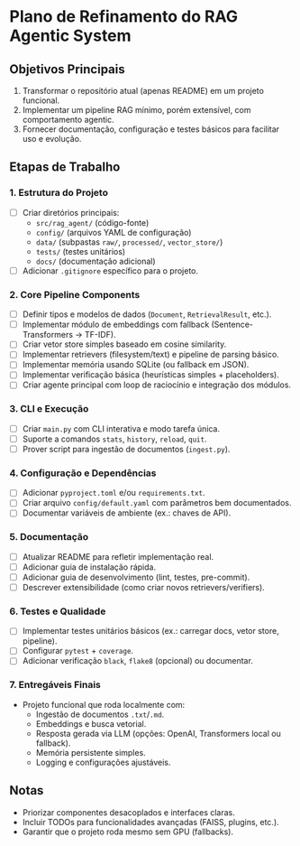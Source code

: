 # Plano de Refinamento do RAG Agentic System

## Objetivos Principais
1. Transformar o repositório atual (apenas README) em um projeto funcional.
2. Implementar um pipeline RAG mínimo, porém extensível, com comportamento agentic.
3. Fornecer documentação, configuração e testes básicos para facilitar uso e evolução.

## Etapas de Trabalho

### 1. Estrutura do Projeto
- [ ] Criar diretórios principais:
  - `src/rag_agent/` (código-fonte)
  - `config/` (arquivos YAML de configuração)
  - `data/` (subpastas `raw/`, `processed/`, `vector_store/`)
  - `tests/` (testes unitários)
  - `docs/` (documentação adicional)
- [ ] Adicionar `.gitignore` específico para o projeto.

### 2. Core Pipeline Components
- [ ] Definir tipos e modelos de dados (`Document`, `RetrievalResult`, etc.).
- [ ] Implementar módulo de embeddings com fallback (Sentence-Transformers → TF-IDF).
- [ ] Criar vetor store simples baseado em cosine similarity.
- [ ] Implementar retrievers (filesystem/text) e pipeline de parsing básico.
- [ ] Implementar memória usando SQLite (ou fallback em JSON).
- [ ] Implementar verificação básica (heurísticas simples + placeholders).
- [ ] Criar agente principal com loop de raciocínio e integração dos módulos.

### 3. CLI e Execução
- [ ] Criar `main.py` com CLI interativa e modo tarefa única.
- [ ] Suporte a comandos `stats`, `history`, `reload`, `quit`.
- [ ] Prover script para ingestão de documentos (`ingest.py`).

### 4. Configuração e Dependências
- [ ] Adicionar `pyproject.toml` e/ou `requirements.txt`.
- [ ] Criar arquivo `config/default.yaml` com parâmetros bem documentados.
- [ ] Documentar variáveis de ambiente (ex.: chaves de API).

### 5. Documentação
- [ ] Atualizar README para refletir implementação real.
- [ ] Adicionar guia de instalação rápida.
- [ ] Adicionar guia de desenvolvimento (lint, testes, pre-commit).
- [ ] Descrever extensibilidade (como criar novos retrievers/verifiers).

### 6. Testes e Qualidade
- [ ] Implementar testes unitários básicos (ex.: carregar docs, vetor store, pipeline).
- [ ] Configurar `pytest` + `coverage`.
- [ ] Adicionar verificação `black`, `flake8` (opcional) ou documentar.

### 7. Entregáveis Finais
- Projeto funcional que roda localmente com:
  - Ingestão de documentos `.txt`/`.md`.
  - Embeddings e busca vetorial.
  - Resposta gerada via LLM (opções: OpenAI, Transformers local ou fallback).
  - Memória persistente simples.
  - Logging e configurações ajustáveis.

## Notas
- Priorizar componentes desacoplados e interfaces claras.
- Incluir TODOs para funcionalidades avançadas (FAISS, plugins, etc.).
- Garantir que o projeto roda mesmo sem GPU (fallbacks).